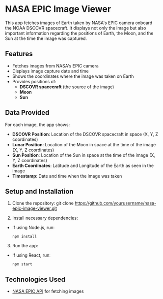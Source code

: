 # NASA EPIC Image Viewer

This app fetches images of Earth taken by NASA's EPIC camera onboard the NOAA DSCOVR spacecraft. It displays not only the image but also important information regarding the positions of Earth, the Moon, and the Sun at the time the image was captured.

## Features
- Fetches images from NASA's EPIC camera
- Displays image capture date and time
- Shows the coordinates where the image was taken on Earth
- Provides positions of:
  - **DSCOVR spacecraft** (the source of the image)
  - **Moon** 
  - **Sun**
  
## Data Provided
For each image, the app shows:
- **DSCOVR Position**: Location of the DSCOVR spacecraft in space (X, Y, Z coordinates)
- **Lunar Position**: Location of the Moon in space at the time of the image (X, Y, Z coordinates)
- **Sun Position**: Location of the Sun in space at the time of the image (X, Y, Z coordinates)
- **Earth Coordinates**: Latitude and Longitude of the Earth as seen in the image
- **Timestamp**: Date and time when the image was taken

## Setup and Installation

1. Clone the repository:
git clone https://github.com/yourusername/nasa-epic-image-viewer.git


2. Install necessary dependencies:
- If using Node.js, run:
  ```
  npm install
  ```

3. Run the app:
- If using React, run:
  ```
  npm start
  ```

## Technologies Used
- [NASA EPIC API](https://epic.gsfc.nasa.gov/) for fetching images
